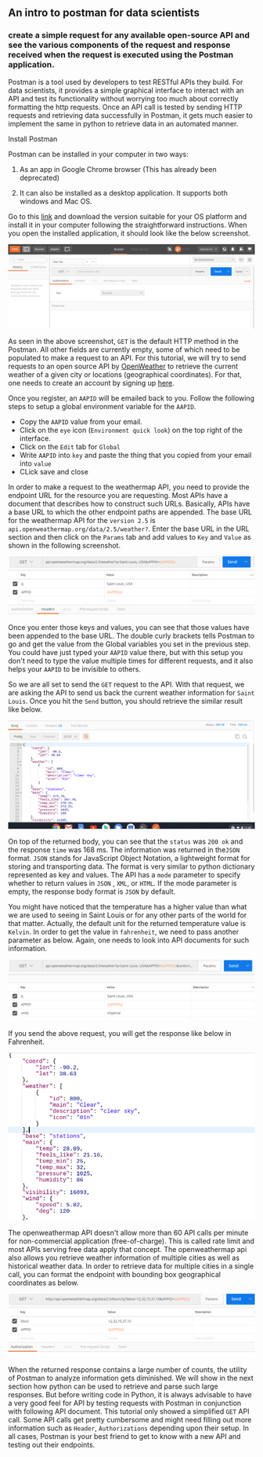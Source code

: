 ## An intro to postman for data scientists

### create a simple request for any available open-source API and see the various components of the request and response received when the request is executed using the Postman application.

Postman is a tool used by developers to test RESTful APIs they build. For data scientists, it provides a simple graphical interface to interact with an API and test its functionality without worrying too much about correctly formatting the http requests. Once an API call is tested by sending HTTP requests and retrieving data successfully in Postman, it gets much easier to implement the same in python to retrieve data in an automated manner.

Install Postman

Postman can be installed in your computer in two ways:

1. As an app in Google Chrome browser (This has already been deprecated)

2. It can also be installed as a desktop application. It supports both windows and Mac OS.

Go to this [link](https://www.postman.com/downloads/) and download the version suitable for your OS platform and install it in your computer following the straightforward instructions. When you open the installed application, it should look like the below screenshot.

![](../files/postman.png)

As seen in the above screenshot, `GET` is the default HTTP method in the Postman. All other fields are currently empty, some of which need to be populated to make a request to an API. For this tutorial, we will try to send requests to an open source API by [OpenWeather](https://openweathermap.org/) to retrieve the current weather of a given city or locations (geographical coordinates). For that, one needs to create an account by signing up [here](https://home.openweathermap.org/users/sign_in).

Once you register, an `AAPID` will be emailed back to you. Follow the following steps to setup a global environment variable for the `AAPID`.

- Copy the `AAPID` value from your email.
- Click on the `eye` icon (`Environment quick look`) on the top right of the interface.
- Click on the `Edit` tab for `Global`
- Write `AAPID` into `key` and paste the thing that you copied from your email into `value` 
- CLick save and close


In order to make a request to the weathermap API, you need to provide the endpoint URL for the resource you are requesting. Most APIs have a document that describes how to construct such URLs. Basically, APIs have a base URL to which the other endpoint paths are appended. The base URL for the weathermap API for the `version 2.5` is `api.openweathermap.org/data/2.5/weather?`. Enter the base URL in the URL section and then click on the `Params` tab and add values to `Key` and `Value` as shown in the following screenshot.
    
![](../files/simple-param.png)

Once you enter those keys and values, you can see that those values have been appended to the base URL. The double curly brackets tells Postman to go and get the value from the Global variables you set in the previous step. You could have just typed your `AAPID` value there, but with this setup you don't need to type the value multiple times for different requests, and it also helps your `AAPID` to be invisible to others.

So we are all set to send the `GET` request to the API. With that request, we are asking the API to send us back the current weather information for `Saint Louis`. Once you hit the `Send` button, you should retrieve the similar result like below.

![](../files/return-kelvin.png)



On top of the returned body, you can see that the `status` was `200 ok` and the response `time` was 168 ms. The information was returned in the`JSON` format. `JSON` stands for JavaScript Object Notation, a lightweight format for storing and transporting data. The format is very similar to python dictionary represented as key and values. The API has a `mode` parameter to specify whether to return values in `JSON` , `XML`, or `HTML`. If the mode parameter is empty, the response body format is `JSON` by default.

You might have noticed that the temperature has a higher value than what we are used to seeing in Saint Louis or for any other parts of the world for that matter. Actually, the default unit for the returned temperature value is `Kelvin`. In order to get the value in `fahrenheit`, we need to pass another parameter as below. Again, one needs to look into API documents for such information.


![](../files/param-faren.png)

If you send the above request, you will get the response like below in Fahrenheit.


![](../files/return-faren.png)

The openweathermap API doesn't allow more than 60 API calls per minute for non-commercial application (free-of-charge). This is called rate limit and most APIs serving free data apply that concept. The openweathermap api also allows you retrieve weather information of multiple cities as well as historical weather data. In order to retrieve data for multiple cities in a single call, you can format the endpoint with bounding box geographical coordinates as below.

![](../files/bbox.png)

When the returned response contains a large number of counts, the utility of Postman to analyze information gets diminished. We will show in the next section how python can be used to retrieve and parse such large responses. But before writing code in Python, it is always advisable to have a very good feel for API by testing requests with Postman in conjunction with following API document. This tutorial only showed a simplified `GET` API call. Some API calls get pretty cumbersome and might need filling out more  information  such as `Header`, `Authorizations` depending upon their setup. In all cases, Postman is your best friend to get to know with a new API and testing out their endpoints.

